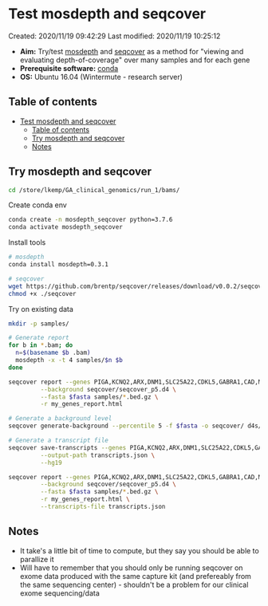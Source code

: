 # Test mosdepth and seqcover

Created: 2020/11/19 09:42:29
Last modified: 2020/11/19 10:25:12

- **Aim:** Try/test [mosdepth](https://github.com/brentp/mosdepth) and [seqcover](https://github.com/brentp/seqcover) as a method for "viewing and evaluating depth-of-coverage" over many samples and for each gene
- **Prerequisite software:** [conda](https://singularity.lbl.gov/)
- **OS:** Ubuntu 16.04 (Wintermute - research server)

## Table of contents

- [Test mosdepth and seqcover](#test-mosdepth-and-seqcover)
  - [Table of contents](#table-of-contents)
  - [Try mosdepth and seqcover](#try-mosdepth-and-seqcover)
  - [Notes](#notes)

## Try mosdepth and seqcover

```bash
cd /store/lkemp/GA_clinical_genomics/run_1/bams/
```

Create conda env

```bash
conda create -n mosdepth_seqcover python=3.7.6
conda activate mosdepth_seqcover
```

Install tools

```bash
# mosdepth
conda install mosdepth=0.3.1

# seqcover
wget https://github.com/brentp/seqcover/releases/download/v0.0.2/seqcover
chmod +x ./seqcover
```

Try on existing data

```bash
mkdir -p samples/

# Generate report
for b in *.bam; do
  n=$(basename $b .bam)
  mosdepth -x -t 4 samples/$n $b
done

seqcover report --genes PIGA,KCNQ2,ARX,DNM1,SLC25A22,CDKL5,GABRA1,CAD,MDH2,SCN1B,CNPY3,CPLX1,NEB,HNRNPA1,CCDC39,AIFM1,CHCHD10 \
		 --background seqcover/seqcover_p5.d4 \
		 --fasta $fasta samples/*.bed.gz \
		 -r my_genes_report.html

# Generate a background level
seqcover generate-background --percentile 5 -f $fasta -o seqcover/ d4s/HG00*.d4

# Generate a transcript file
seqcover save-transcripts --genes PIGA,KCNQ2,ARX,DNM1,SLC25A22,CDKL5,GABRA1,CAD,MDH2,SCN1B,CNPY3,CPLX1,NEB,HNRNPA1,CCDC39,AIFM1,CHCHD10 \
		 --output-path transcripts.json \
		 --hg19

seqcover report --genes PIGA,KCNQ2,ARX,DNM1,SLC25A22,CDKL5,GABRA1,CAD,MDH2,SCN1B,CNPY3,CPLX1,NEB,HNRNPA1,CCDC39,AIFM1,CHCHD10 \
		 --background seqcover/seqcover_p5.d4 \
		 --fasta $fasta samples/*.bed.gz \
		 -r my_genes_report.html \
		 --transcripts-file transcripts.json
```


## Notes

- It take's a little bit of time to compute, but they say you should be able to parallize it
- Will have to remember that you should only be running seqcover on exome data produced with the same capture kit (and prefereably from the same sequencing center) - shouldn't be a problem for our clinical exome sequencing/data

